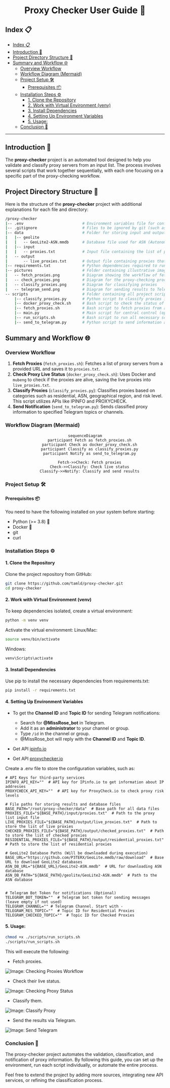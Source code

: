 <h1 align="center">Proxy Checker User Guide 📌</h1>

## Index 📋
- [Index 📋](#index-)
- [Introduction 🚀](#introduction-)
- [Project Directory Structure 📁](#project-directory-structure-)
- [Summary and Workflow 🌐](#summary-and-workflow-)
  - [Overview Workflow](#overview-workflow)
  - [Workflow Diagram (Mermaid)](#workflow-diagram-mermaid)
  - [Project Setup 🛠️](#project-setup-️)
    - [Prerequisites 📦](#prerequisites-)
  - [Installation Steps ⚙️](#installation-steps-️)
    - [1. Clone the Repository](#1-clone-the-repository)
    - [2. Work with Virtual Environment (venv)](#2-work-with-virtual-environment-venv)
    - [3. Install Dependencies](#3-install-dependencies)
    - [4. Setting Up Environment Variables](#4-setting-up-environment-variables)
    - [5. Usage:](#5-usage)
  - [Conclusion 🏁](#conclusion-)

---

## Introduction 🚀
The **proxy-checker** project is an automated tool designed to help you validate and classify proxy servers from an input list. The process involves several scripts that work together sequentially, with each one focusing on a specific part of the proxy-checking workflow.

## Project Directory Structure 📁

Here is the structure of the **proxy-checker** project with additional explanations for each file and directory:

```bash
/proxy-checker
|-- .env                          # Environment variables file for configuration settings
|-- .gitignore                    # Files to be ignored by git (such as sensitive information or large data)
|-- data                          # Folder for storing input and output data
|   |-- geolite
|   |   -- GeoLite2-ASN.mmdb      # Database file used for ASN (Autonomous System Number) lookup
|   |-- input
|   |   -- proxies.txt            # Input file containing the list of proxies to be validated
|   -- output
|       -- live_proxies.txt       # Output file containing proxies that are found to be live after validation
|-- requirements.txt              # Python dependencies required to run the scripts
|-- pictures                      # Folder containing illustrative images
|   -- fetch_proxies.png          # Diagram showing the workflow of fetching proxies
|   -- check_proxies.png          # Diagram for the proxy-checking process
|   -- classify_proxies.png       # Diagram for classifying proxies
|   -- telegram_send.png          # Diagram for sending results to Telegram
-- scripts                        # Folder containing all project scripts
    |-- classify_proxies.py       # Python script to classify proxies into different categories based on various criteria
    |-- docker_proxy_check.sh     # Bash script to check the status of proxies using Docker and mubeng
    |-- fetch_proxies.sh          # Bash script to fetch proxies from a given URL
    |-- main.py                   # Main script for central control (optional)
    |-- run_scripts.sh            # Bash script to run all necessary scripts for the workflow in sequence
    |-- send_to_telegram.py       # Python script to send information about the proxies to Telegram channels
```

## Summary and Workflow 🌐

### Overview Workflow
1. **Fetch Proxies** (`fetch_proxies.sh`): Fetches a list of proxy servers from a provided URL and saves it to `proxies.txt`.
2. **Check Proxy Live Status** (`docker_proxy_check.sh`): Uses Docker and `mubeng` to check if the proxies are alive, saving the live proxies into `live_proxies.txt`.
3. **Classify Proxies** (`classify_proxies.py`): Classifies proxies based on categories such as residential, ASN, geographical region, and risk level. This script utilizes APIs like IPINFO and PROXYCHECK.
4. **Send Notification** (`send_to_telegram.py`): Sends classified proxy information to specified Telegram topics or channels.

### Workflow Diagram (Mermaid)

<div align="center">

```mermaid
sequenceDiagram
    participant Fetch as fetch_proxies.sh
    participant Check as docker_proxy_check.sh
    participant Classify as classify_proxies.py
    participant Notify as send_to_telegram.py

    Fetch->>Check: Fetch proxies
    Check->>Classify: Check live status
    Classify->>Notify: Classify and send results
```
</div>

### Project Setup 🛠️
#### Prerequisites 📦
You need to have the following installed on your system before starting:

- Python (>= 3.8) 🐍
- Docker 🐳
- git
- curl

### Installation Steps ⚙️
#### 1. Clone the Repository
Clone the project repository from GitHub:

```bash
git clone https://github.com/tamld/proxy-checker.git
cd proxy-checker
```

#### 2. Work with Virtual Environment (venv)
To keep dependencies isolated, create a virtual environment:

```bash
python -m venv venv
```

Activate the virtual environment:
Linux/Mac:
```bash
source venv/bin/activate
```

Windows:
```cmd
venv\Scripts\activate
```

#### 3. Install Dependencies
Use pip to install the necessary dependencies from requirements.txt:

```bash
pip install -r requirements.txt
```

#### 4. Setting Up Environment Variables
- To get the **Channel ID** and **Topic ID** for sending Telegram notifications:
   - Search for **@MissRose_bot** in Telegram.
   - Add it as an **administrator** to your channel or group.
   - Type `/id` in the channel or group.
   - @MissRose_bot will reply with the **Channel ID** and **Topic ID**.

- Get API [ipinfo.io](https://ipinfo.io/signup)
- Get API [proxychecker.io](https://proxycheck.io/)

Create a .env file to store the configuration variables, such as:
```text
# API Keys for third-party services
IPINFO_API_KEY=""  # API key for IPinfo.io to get information about IP addresses
PROXYCHECK_API_KEY=""  # API key for ProxyCheck.io to check proxy risk levels

# File paths for storing results and database files
BASE_PATH="/root/proxy-checker/data"  # Base path for all data files
PROXIES_FILE="${BASE_PATH}/input/proxies.txt"  # Path to the proxy list input file
LIVE_PROXIES_FILE="${BASE_PATH}/output/live_proxies.txt"  # Path to store the list of live proxies
CHECKED_PROXIES_FILE="${BASE_PATH}/output/checked_proxies.txt"  # Path to store the list of checked proxies
RESIDENTIAL_PROXIES_FILE="${BASE_PATH}/output/residential_proxies.txt"  # Path to store the list of residential proxies

# GeoLite2 Database Paths (Will be downloaded during execution)
BASE_URL="https://github.com/P3TERX/GeoLite.mmdb/raw/download"  # Base URL to download GeoLite2 databases
ASN_DB_URL="${BASE_URL}/GeoLite2-ASN.mmdb"  # URL for downloading ASN database
ASN_DB_PATH="${BASE_PATH}/geolite/GeoLite2-ASN.mmdb"  # Path to the ASN database


# Telegram Bot Token for notifications (Optional)
TELEGRAM_BOT_TOKEN=""  # Telegram bot token for sending messages (leave empty if not used)
TELEGRAM_CHANNEL="" # Telegram Channel. Start with -
TELEGRAM_RES_TOPIC=""  # Topic ID for Residential Proxies
TELEGRAM_CHECKED_TOPIC=""  # Topic ID for Checked Proxies
```

#### 5. Usage:

```bash
chmod +x ./scripts/run_scripts.sh
./scripts/run_scripts.sh
```

This will execute the following:
- Fetch proxies.

![Image: Checking Proxies Workflow](pictures/fetch_proxies.png)
- Check their live status.

![Image: Checking Proxy Status](pictures/check_proxies.png)
- Classify them.

![Image: Classify Proxy](pictures/classify_proxies.png)
- Send the results via Telegram.

![Image: Send Telegram](pictures/telegram_send.png)
### Conclusion 🏁
The proxy-checker project automates the validation, classification, and notification of proxy information. By following this guide, you can set up the environment, run each script individually, or automate the entire process.

Feel free to extend the project by adding more sources, integrating new API services, or refining the classification process.